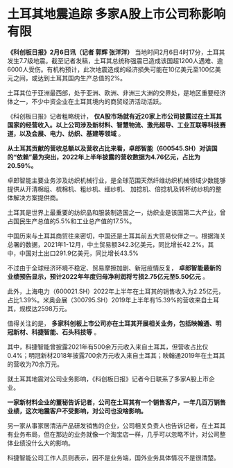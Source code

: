 # 土耳其地震追踪 多家A股上市公司称影响有限

**《科创板日报》2月6日讯（记者 郭辉 张洋洋）**
当地时间2月6日4时17分，土耳其发生7.7级地震。截至记者发稿，土耳其总统称强震已造成该国超1200人遇难、逾6000人受伤。有机构预计，此次地震造成的经济损失可能在10亿美元至100亿美元之间，或达到土耳其国内生产总值的2%。

土耳其位于亚洲最西部，处于亚洲、欧洲、非洲三大洲的交界处，是地区重要经济体之一，不少中资企业在土耳其境内的商贸经济活动活跃。

《科创板日报》记者粗略统计，
**仅A股市场就有近20家上市公司披露过在土耳其国家的经营收入。以上公司涉及新材料、智慧物流、激光超导、工业互联等科技赛道，以及会展、电力、纺织、基建等领域**
。

**从土耳其贡献的营收总额以及营收占比来看，卓郎智能（600545.SH）对该国的“依赖”最为突出，2022年上半年披露的营收数据为4.76亿元，占比为20.59%。**

卓郎智能主要业务涉及纺织机械行业，是全球范围天然纤维纺织机械领域少数能够提供从开清棉组、梳棉机、粗纱机、细纱机、
加捻机、倍捻机及转杯纺纱机的整体解决方案提供商。

土耳其是世界上最重要的纺织品和服装制造国之一，纺织业是该国第二大产业，曾占国民生产总值的5.5%和工业总产值的17.5%。

中国历来与土耳其商贸往来密切，中国还是土耳其前五大贸易伙伴之一。根据海关总署的数据，2021年1-12月，中土贸易额342.3亿美元，同比增长42.2%。其中，中国对土出口291.9亿美元，同比增长43.5%

不过由于全球经济环境不稳定、贸易摩擦加剧、新冠疫情反复， **卓郎智能最新的业绩预告显示，预计2022年年度归母净利润将亏损2.75亿元至5.50亿元**
。

此外，上海电力（600021.SH）2022年上半年在土耳其的销售收入为2.25亿元，占比1.39%。米奥会展（300795.SH）2019年上半年有15.39%的营收来自土耳其，规模达2598万元。

值得关注的是， **多家科创板上市公司亦在土耳其开展相关业务，包括映翰通、明冠新材、科捷智能、石头科技等** 。

其中，科捷智能曾披露2021年有500余万元收入来自土耳其，但营收占比仅0.4%；明冠新材2018年披露700余万元收入来自土耳其；映翰通2019年在土耳其的营收为70余万元。

就土耳其地震对公司业务影响，《科创板日报》记者今日联系了多家A股上市企业。

**一家新材料企业的董秘告诉记者，公司在土耳其有一个销售客户，一年几百万销售业绩，这次地震客户不受影响，对公司也没啥影响。**

另一家从事家居清洁产品研发销售的企业，公司相关负责人也告诉记者，在土耳其有业务布局，但在那边的业务就像一个淘宝店一样，几乎可以忽略不计，对公司整体业绩没什么大的影响。

科捷智能公司工作人员则表示，因不是业务端，国外业务具体情况不是很清楚。

